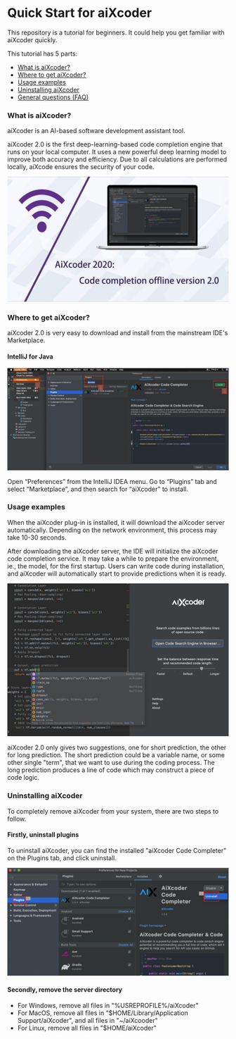 # Quick Start for aiXcoder

This repository is a tutorial for beginners. It could help you get familiar with aiXcoder quickly.

This tutorial has 5 parts:

- [What is aiXcoder?](#what-is-aixcoder)
- [Where to get aiXcoder?](#where-to-get-aixcoder)
- [Usage examples](#usage-examples)
- [Uninstalling aiXcoder](#uninstalling-aixcoder)
- [General questions (FAQ)](./FAQ.md)

### What is aiXcoder?

aiXcoder is an AI-based software development assistant tool. 

aiXcoder 2.0 is the first deep-learning-based code completion engine that runs on your local computer. It uses a new powerful deep learning model to improve both accuracy and efficiency. Due to all calculations are performed locally,  aiXcode ensures the security of your code.

![aixcode_2](./res/aixcode_2.jpg)

### Where to get aiXcoder?

aiXcoder 2.0 is very easy to download and install from the mainstream IDE's Marketplace. 

#### IntelliJ for Java

![IntelliJ](./res/IntelliJ.png)

Open “Preferences” from the IntelliJ IDEA menu. Go to “Plugins” tab and select “Marketplace”, and then search for “aiXcoder” to install.

### Usage examples

When the aiXcoder plug-in is installed, it will download the aiXcoder server automatically. Depending on the network environment, this process may take 10-30 seconds.

After downloading the aiXcoder server, the IDE will initialize the aiXcoder code completion service. It may take a while to prepare the environment, ie., the model, for the first startup. Users can write code during installation, and aiXcoder will automatically start to provide predictions when it is ready.

![aixcoder_tf](./res/aixcoder_tf.jpg)

aiXcoder 2.0 only gives two suggestions, one for short prediction, the other for long prediction. The short prediction could be a variable name, or some other single "term", that we want to use during the coding process. The long prediction produces a line of code which may construct a piece of code logic.

### Uninstalling aiXcoder

To completely remove aiXcoder from your system, there are two steps to follow.

#### Firstly, uninstall plugins

To uninstall aiXcoder, you can find the installed "aiXcoder Code Completer" on the Plugins tab, and click uninstall.

![uninstall](./res/uninstall.jpg)

#### Secondly, remove the server directory

- For Windows, remove all files in "%USREPROFILE%/aiXcoder"
- For MacOS, remove all files in "$HOME/Library/Application Support/aiXcoder", and all files in "~/aiXcooder"
- For Linux, remove all files in "$HOME/aiXcoder"

